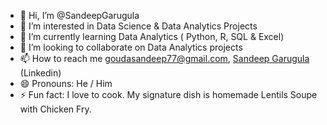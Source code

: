 - 👋 Hi, I’m @SandeepGarugula
- 👀 I’m interested in Data Science & Data Analytics Projects
- 🌱 I’m currently learning Data Analytics ( Python, R, SQL & Excel)
- 💞️ I’m looking to collaborate on Data Analytics projects
- 📫 How to reach me goudasandeep77@gmail.com, [Sandeep Garugula](https://www.linkedin.com/in/sandeep-garugula/) (Linkedin)
- 😄 Pronouns: He / Him
- ⚡ Fun fact: I love to cook. My signature dish is homemade Lentils Soupe with Chicken Fry.

<!---
SandeepGarugula/SandeepGarugula is a ✨ special ✨ repository because its `README.md` (this file) appears on your GitHub profile.
You can click the Preview link to take a look at your changes.
--->
